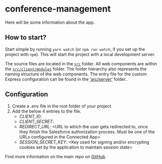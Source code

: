 # conference-management

Here will be some information about the app.

## How to start?

Start simple by running `yarn watch` (or `npm run watch`, if you set up the project with `npm`). This will start the project with a local development server.

The source files are located in the [`src`](./src) folder. All web components are within the [`src/client/modules`](./src/modules) folder. The folder hierarchy also represents the naming structure of the web components. The entry file for the custom Express configuration can be found in the ['src/server'](./src/server) folder..

## Configuration
1. Create a .env file in the root folder of your project
2. Add the below 4 entries to the file.
    - *CLIENT_ID*: <Client Id from the Connected App created in Salesforce>
    - *CLIENT_SECRET*: <Client Secret from the Connected App created in Salesforce>
    - *REDIRECT_URL*: <URL to which the user gets redirected to, once they finish the Salesforce authorization process. Must be one of the URLs configured in the Connected App>
    - *SESSION_SECRET_KEY*: <Key used for signing and/or encrypting cookies set by the application to maintain session state>

Find more information on the main repo on [GitHub](https://github.com/muenzpraeger/lwc-create-app).
